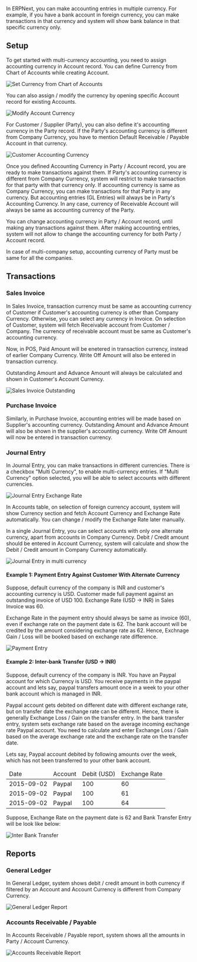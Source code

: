 In ERPNext, you can make accounting entries in multiple currency. For example, if you have a bank account in foreign currency, you can make transactions in that currency and system will show bank balance in that specific currency only.

## Setup

To get started with multi-currency accounting, you need to assign accounting currency in Account record. You can define Currency from Chart of Accounts while creating Account.

<img class="screenshot" alt="Set Currency from Chart of Accounts"  	src="/assets/manual_erpnext_com/img/accounts/multi-currency/chart-of-accounts.png">

You can also assign / modify the currency by opening specific Account record for existing Accounts.

<img class="screenshot" alt="Modify Account Currency"  	src="/assets/manual_erpnext_com/img/accounts/multi-currency/account.png">

For Customer / Supplier (Party), you can also define it's accounting currency in the Party record. If the Party's accounting currency is different from Company Currency, you have to mention Default Receivable / Payable Account in that currency.

<img class="screenshot" alt="Customer Accounting Currency"  	src="/assets/manual_erpnext_com/img/accounts/multi-currency/customer.png">


Once you defined Accounting Currency in Party / Account record, you are ready to make transactions against them. If Party's accounting currency is different from Company Currency, system will restrict to make transaction for that party with that currency only. If accounting currency is same as Company Currency, you can make transactions for that Party in any currency. But accounting entries (GL Entries) will always be in Party's Accounting Currency. In any case, currency of Receivable Account will always be same as accounting currency of the Party.

You can change accounting currency in Party / Account record, until making any transactions against them. After making accounting entries, system will not allow to change the accounting currency for both Party / Account record.

In case of multi-company setup, accounting currency of Party must be same for all the companies.

## Transactions

### Sales Invoice

In Sales Invoice, transaction currency must be same as accounting currency of Customer if Customer's accounting currency is other than Company Currency. Otherwise, you can select any currency in Invoice. On selection of Customer, system will fetch Receivable account from Customer / Company. The currency of receivable account must be same as Customer's accounting currency.

Now, in POS, Paid Amount will be enetered in transaction currency, instead of earlier Company Currency. Write Off Amount will also be entered in transaction currency.

Outstanding Amount and Advance Amount will always be calculated and shown in Customer's Account Currency.

<img class="screenshot" alt="Sales Invoice Outstanding"  	src="/assets/manual_erpnext_com/img/accounts/multi-currency/sales-invoice.png">

### Purchase Invoice

Similarly, in Purchase Invoice, accounting entries will be made based on Supplier's accounting currency. Outstanding Amount and Advance Amount will also be shown in the supplier's accounting currency. Write Off Amount will now be entered in transaction currency.

### Journal Entry

In Journal Entry, you can make transactions in different currencies. There is a checkbox "Multi Currency", to enable multi-currency entries. If "Multi Currency" option selected, you will be able to select accounts with different currencies.

<img class="screenshot" alt="Journal Entry Exchange Rate"  	src="/assets/manual_erpnext_com/img/accounts/multi-currency/journal-entry-multi-currency.png">

 
In Accounts table, on selection of foreign currency account, system will show Currency section and fetch Account Currency and Exchange Rate automatically. You can change / modify the Exchange Rate later manually.

In a single Journal Entry, you can select accounts with only one alternate currency, apart from accounts in Company Currency. Debit / Credit amount should be entered in Account Currency, system will calculate and show the Debit / Credit amount in Company Currency automatically.

<img class="screenshot" alt="Journal Entry in multi currency"  	src="/assets/manual_erpnext_com/img/accounts/multi-currency/journal-entry-row.png">

#### Example 1: Payment Entry  Against Customer With Alternate Currency

Suppose, default currency of the company is INR and customer's accounting currency is USD. Customer made full payment against an outstanding invoice of USD 100. Exchange Rate (USD -> INR) in Sales Invoice was 60.

Exchange Rate in the payment entry should always be same as invoice (60), even if exchange rate on the payment date is 62. The bank account will be credited by the amount considering exchange rate as 62. Hence, Exchnage Gain / Loss will be booked based on exchange rate difference.

<img class="screenshot" alt="Payment Entry"  	src="/assets/manual_erpnext_com/img/accounts/multi-currency/payment-entry.png">

#### Example 2: Inter-bank Transfer (USD -> INR)

Suppose, default currency of the company is INR. You have an Paypal account for which Currency is USD. You receive payments in the paypal account and lets say, paypal transfers amount once in a week to your other bank account which is managed in INR. 

Paypal account gets debited on different date with different exchange rate, but on transfer date the exchange rate can be different. Hence, there is generally Exchange Loss / Gain on the transfer entry.
In the bank transfer entry, system sets exchange rate based on the average incoming exchange rate Paypal account. You need to calculate and enter Exchange Loss / Gain based on the average exchange rate and the exchange rate on the transfer date.

Lets say, Paypal account debited by following amounts over the week, which has not been transferred to your other bank account.

<table class="table table-bordered">
	<thead>
		<tr>
			<td>Date</td>
			<td>Account</td>
			<td>Debit (USD)</td>
			<td>Exchange Rate</td>
		</tr>
	</thead>
	<tbody>
		<tr>
			<td>2015-09-02</td>
			<td>Paypal</td>
			<td>100</td>
			<td>60</td>
		</tr>
		<tr>
			<td>2015-09-02</td>
			<td>Paypal</td>
			<td>100</td>
			<td>61</td>
		</tr>
		<tr>
			<td>2015-09-02</td>
			<td>Paypal</td>
			<td>100</td>
			<td>64</td>
		</tr>
	</tbody>
</table>


Suppose, Exchange Rate on the payment date is 62 and Bank Transfer Entry will be look like below:

<img class="screenshot" alt="Inter Bank Transfer"  	src="/assets/manual_erpnext_com/img/accounts/multi-currency/bank-transfer.png">


## Reports

### General Ledger

In General Ledger, system shows debit / credit amount in both currency if filtered by an Account and Account Currency is different from Company Currency.

<img class="screenshot" alt="General Ledger Report"  	src="/assets/manual_erpnext_com/img/accounts/multi-currency/general-ledger.png">

### Accounts Receivable / Payable

In Accounts Receivable / Payable report, system shows all the amounts in Party / Account Currency.

<img class="screenshot" alt="Accounts Receivable Report"  	src="/assets/manual_erpnext_com/img/accounts/multi-currency/accounts-receivable.png">